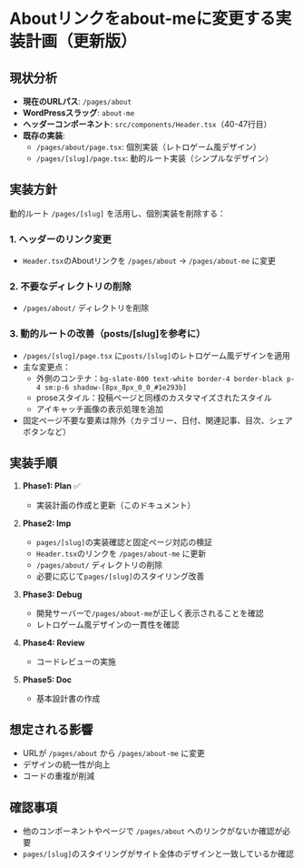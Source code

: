 # Aboutリンクをabout-meに変更する実装計画（更新版）

## 現状分析

- **現在のURLパス**: `/pages/about`
- **WordPressスラッグ**: `about-me`
- **ヘッダーコンポーネント**: `src/components/Header.tsx`（40-47行目）
- **既存の実装**:
  - `/pages/about/page.tsx`: 個別実装（レトロゲーム風デザイン）
  - `/pages/[slug]/page.tsx`: 動的ルート実装（シンプルなデザイン）

## 実装方針

動的ルート `/pages/[slug]` を活用し、個別実装を削除する：

### 1. ヘッダーのリンク変更

- `Header.tsx`のAboutリンクを `/pages/about` → `/pages/about-me` に変更

### 2. 不要なディレクトリの削除

- `/pages/about/` ディレクトリを削除

### 3. 動的ルートの改善（posts/[slug]を参考に）

- `/pages/[slug]/page.tsx` に`posts/[slug]`のレトロゲーム風デザインを適用
- 主な変更点：
  - 外側のコンテナ：`bg-slate-800 text-white border-4 border-black p-4 sm:p-6 shadow-[8px_8px_0_0_#1e293b]`
  - proseスタイル：投稿ページと同様のカスタマイズされたスタイル
  - アイキャッチ画像の表示処理を追加
- 固定ページ不要な要素は除外（カテゴリー、日付、関連記事、目次、シェアボタンなど）

## 実装手順

1. **Phase1: Plan** ✅
   - 実装計画の作成と更新（このドキュメント）

2. **Phase2: Imp**
   - `pages/[slug]`の実装確認と固定ページ対応の検証
   - `Header.tsx`のリンクを `/pages/about-me` に更新
   - `/pages/about/` ディレクトリの削除
   - 必要に応じて`pages/[slug]`のスタイリング改善

3. **Phase3: Debug**
   - 開発サーバーで`/pages/about-me`が正しく表示されることを確認
   - レトロゲーム風デザインの一貫性を確認

4. **Phase4: Review**
   - コードレビューの実施

5. **Phase5: Doc**
   - 基本設計書の作成

## 想定される影響

- URLが `/pages/about` から `/pages/about-me` に変更
- デザインの統一性が向上
- コードの重複が削減

## 確認事項

- 他のコンポーネントやページで `/pages/about` へのリンクがないか確認が必要
- `pages/[slug]`のスタイリングがサイト全体のデザインと一致しているか確認
